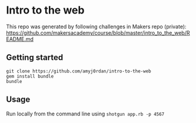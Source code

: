 # Intro to the web

This repo was generated by following challenges in Makers repo (private): https://github.com/makersacademy/course/blob/master/intro_to_the_web/README.md

## Getting started

`git clone https://github.com/amyj0rdan/intro-to-the-web`      
`gem install bundle`     
`bundle`

## Usage

Run locally from the command line using
`shotgun app.rb -p 4567
`
